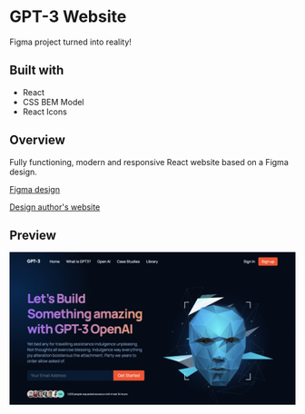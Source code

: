# GPT-3 Website

Figma project turned into reality!

## Built with

- React
- CSS BEM Model
- React Icons

## Overview

Fully functioning, modern and responsive React website based on a Figma design.

<a href="https://www.figma.com/file/lz9lLpFHMxHm2odnwM3R0z/gpt3" target="_blank">Figma design</a>

<a href="https://www.arshakir.com" target="_blank">Design author's website</a>

## Preview

![Project Image](https://github.com/Chris-Z-85/GTP3/blob/main/gpt-3.png?raw=true)
